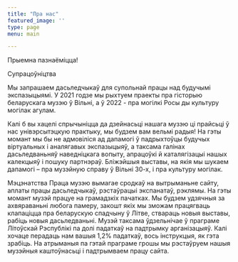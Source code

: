 ```yaml
---
title: "Пра нас"
featured_image: ''
type: page
menu: main

---
```


Прыемна пазнаёміцца! 

Супрацоўніцтва

Мы запрашаем дасьледчыкаў для супольнай працы над будучымі экспазыцыямі. У 2021 годзе мы рыхтуем праекты пра гісторыю беларускага музэю ў Вільні, а ў 2022 - пра могілкі Росы ды культуру могілак агулам.

Калі б вы хацелі спрычыніцца да дзейнасьці нашага музэю ці прайсьці ў нас унівэрсытэцкую практыку, мы будзем вам вельмі радыя! На гэты момант мы бы не адмовіліся ад дапамогі ў падрыхтоўцы будучых віртуальных і аналягавых экспазыцыяў, а таксама галінах дасьледваньняў наведніцкага вопыту, апрацоўкі й каталягізацыі нашых калекцыяў і пошуку партнэраў. Бліжэйшыя выставы, на якія мы шукаем дапамогі – пра музэйную справу ў Вільні 30-х, і пра культуру могілак.

Мэцэнатства
Праца музэю вымагае сродкаў на вытрыманьне сайту, аплаты працы дасьледчыкаў, рэстаўрацыі экспанатаў, рэклямы. На гэты момант музэй працуе на грамадзкіх пачатках. Мы будзем удзячныя за ахвяраваньні любога памеру, закошт якіх мы зможам працягваць клапаціцца пра беларускую спадчыну ў Літве, ствараць новыя выставы, рабіць новыя дасьледваньні. 
Музэй таксама ўдзельнічае ў праграме Літоўскай Рэспублікі па долі падаткаў на падтрымку арганізацыяў. Калі хочаце перадаць нам вашыя 1,2% падаткаў, вось інструкцыя, як гэта зрабіць. На атрыманыя па гэтай праграме грошы мы рэстаўруем нашыя музэйныя каштоўнасьці і падтрымваем працу сайта.
